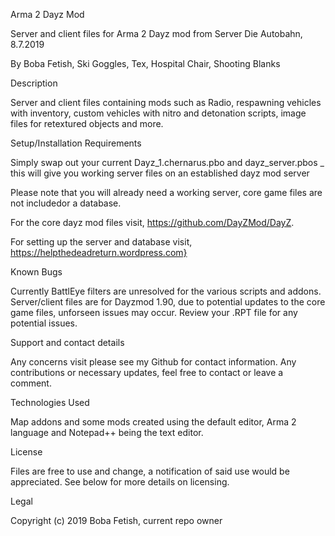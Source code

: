 Arma 2 Dayz Mod

Server and client files for Arma 2 Dayz mod from Server Die Autobahn, 8.7.2019 

By Boba Fetish, Ski Goggles, Tex, Hospital Chair, Shooting Blanks 

Description

Server and client files containing mods such as Radio, respawning vehicles with inventory, custom vehicles with nitro and detonation scripts, image files for retextured objects and more. 

Setup/Installation Requirements 

Simply swap out your current Dayz_1.chernarus.pbo and dayz_server.pbos _ this will give you working server files on an established dayz mod server 

Please note that you will already need a working server, core game files are not includedor a database. 

For the core dayz mod files visit, https://github.com/DayZMod/DayZ. 

For setting up the server and database visit, https://helpthedeadreturn.wordpress.com}

Known Bugs 

Currently BattlEye filters are unresolved for the various scripts and addons. Server/client files are for Dayzmod 1.90, due to potential updates to the core game files, unforseen issues may occur. Review your .RPT file for any potential issues. 

Support and contact details

Any concerns visit please see my Github for contact information. Any contributions or necessary updates, feel free to contact or leave a comment.

Technologies Used 

Map addons and some mods created using the default editor, Arma 2 language and Notepad++ being the text editor.

License 

Files are free to use and change, a notification of said use would be appreciated. See below for more details on licensing.

Legal

Copyright (c) 2019 Boba Fetish, current repo owner
